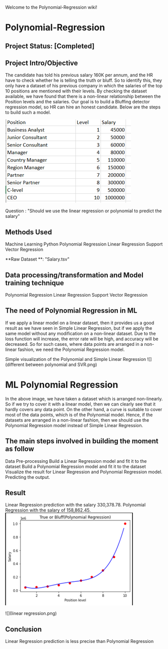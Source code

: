 Welcome to the Polynomial-Regression wiki!
# Polynomial-Regression

## Project Status: [Completed]

## Project Intro/Objective
The candidate has told his previous salary 160K per annum, and the HR have to check whether he is telling the truth or bluff. So to identify this, they only have a dataset of his previous company in which the salaries of the top 10 positions are mentioned with their levels. By checking the dataset available, we have found that there is a non-linear relationship between the Position levels and the salaries. Our goal is to build a Bluffing detector regression model, so HR can hire an honest candidate. Below are the steps to build such a model.

![](salary.png)

Question : "Should we use the linear regression or polynomial to predict the salary" 

## Methods Used
Machine Learning
Python
Polynomial Regression 
Linear Regression
Support Vector Regression


**Raw Dataset **: "Salary.tsv"

## Data processing/transformation and  Model training technique
Polynomial Regression 
Linear Regression
Support Vector Regression

## The need of Polynomial Regression in ML

If we apply a linear model on a linear dataset, then it provides us a good result as we have seen in Simple Linear Regression, but if we apply the same model without any modification on a non-linear dataset. Due to the loss function will increase, the error rate will be high, and accuracy will be decreased.
So for such cases, where data points are arranged in a non-linear fashion, we need the Polynomial Regression model. 

Simple visualization of the Polynomial and Simple Linear Regression
![](different between polynomial and SVR.png)
 

# ML Polynomial Regression
In the above image, we have taken a dataset which is arranged non-linearly. So if we try to cover it with a linear model, then we can clearly see that it hardly covers any data point. On the other hand, a curve is suitable to cover most of the data points, which is of the Polynomial model.
Hence, if the datasets are arranged in a non-linear fashion, then we should use the Polynomial Regression model instead of Simple Linear Regression.

## The main steps involved in building the moment as follow

Data Pre-processing
Build a Linear Regression model and fit it to the dataset
Build a Polynomial Regression model and fit it to the dataset
Visualize the result for Linear Regression and Polynomial Regression model.
Predicting the output.

## Result

Linear Regression prediction with the salary 330,378.78. 
Polynomial Regression with the salary of 158,862.45. 
![](poly.png)


![](linear regression.png)

## Conclusion
Linear Regression prediction is less precise than Polynomial Regression 

